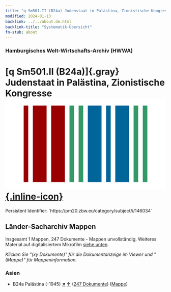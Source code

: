```yaml
---
title: "q Sm501.II (B24a) Judenstaat in Palästina, Zionistische Kongresse"
modified: 2024-01-13
backlink: ../../about.de.html
backlink-title: "Systematik-Übersicht"
fn-stub: about
---
```


### Hamburgisches Welt-Wirtschafts-Archiv (HWWA)

# [q Sm501.II (B24a)]{.gray}&#8201; Judenstaat in Palästina, Zionistische Kongresse &#160; [![Wikidata](/images/Wikidata-logo.svg "Wikidata"){.inline-icon}](http://www.wikidata.org/entity/Q104711423)

<div class="hint">Persistent Identifier: `https://pm20.zbw.eu/category/subject/i/146034`</div>







## Länder-Sacharchiv Mappen






Insgesamt 1 Mappen, 247 Dokumente - Mappen unvollständig. Weiteres Material auf digitalisiertem Mikrofilm [siehe unten](#filmsections).

_Klicken Sie "(xy Dokumente)" für die Dokumentanzeige im Viewer und "(Mappe)" für Mappeninformation._




### Asien

- B24a Palästina (-1945) [**&nearr;**](../../../geo/i/141115/about.de.html "Palästina (-1945) (alle Mappen)") [**&uarr;**](../../../geo/about.de.html#B24a "Ländersystematik") (<a href="https://pm20.zbw.eu/iiifview/folder/sh/141115,146034" title="über: Palästina (-1945) : Judenstaat in Palästina, Zionistische Kongresse" target="_blank">247 Dokumente</a>) ([Mappe](../../../../folder/sh/1411xx/141115/1460xx/146034/about.de.html))



<a id="filmsections" />













